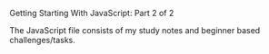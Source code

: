 Getting Starting With JavaScript: Part 2 of 2

The JavaScript file consists of my study notes and beginner based challenges/tasks.
